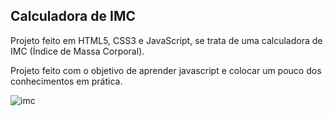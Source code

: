 ## Calculadora de IMC
<p>Projeto feito em HTML5, CSS3 e JavaScript, se trata de uma calculadora de IMC (Índice de Massa Corporal).</p>
<p>Projeto feito com o objetivo de aprender javascript e colocar um pouco dos conhecimentos em prática.</p>

![imc](https://user-images.githubusercontent.com/76793266/111393909-6bffa880-8698-11eb-891b-42188018faba.png)

